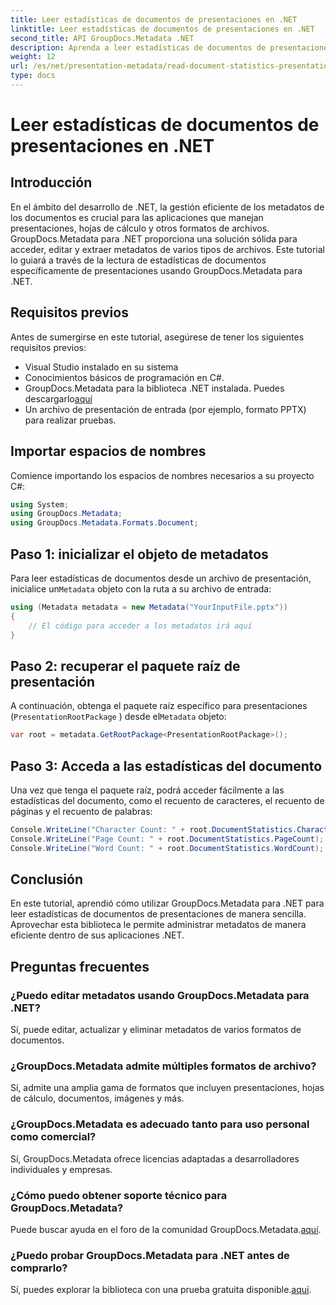 ```yaml
---
title: Leer estadísticas de documentos de presentaciones en .NET
linktitle: Leer estadísticas de documentos de presentaciones en .NET
second_title: API GroupDocs.Metadata .NET
description: Aprenda a leer estadísticas de documentos de presentaciones en .NET utilizando GroupDocs.Metadata para una gestión eficiente de los metadatos.
weight: 12
url: /es/net/presentation-metadata/read-document-statistics-presentations/
type: docs
---
```

# Leer estadísticas de documentos de presentaciones en .NET

## Introducción
En el ámbito del desarrollo de .NET, la gestión eficiente de los metadatos de los documentos es crucial para las aplicaciones que manejan presentaciones, hojas de cálculo y otros formatos de archivos. GroupDocs.Metadata para .NET proporciona una solución sólida para acceder, editar y extraer metadatos de varios tipos de archivos. Este tutorial lo guiará a través de la lectura de estadísticas de documentos específicamente de presentaciones usando GroupDocs.Metadata para .NET.
## Requisitos previos
Antes de sumergirse en este tutorial, asegúrese de tener los siguientes requisitos previos:
- Visual Studio instalado en su sistema
- Conocimientos básicos de programación en C#.
- GroupDocs.Metadata para la biblioteca .NET instalada. Puedes descargarlo[aquí](https://releases.groupdocs.com/metadata/net/)
- Un archivo de presentación de entrada (por ejemplo, formato PPTX) para realizar pruebas.

## Importar espacios de nombres
Comience importando los espacios de nombres necesarios a su proyecto C#:
```csharp
using System;
using GroupDocs.Metadata;
using GroupDocs.Metadata.Formats.Document;
```
## Paso 1: inicializar el objeto de metadatos
 Para leer estadísticas de documentos desde un archivo de presentación, inicialice un`Metadata` objeto con la ruta a su archivo de entrada:
```csharp
using (Metadata metadata = new Metadata("YourInputFile.pptx"))
{
    // El código para acceder a los metadatos irá aquí
}
```
## Paso 2: recuperar el paquete raíz de presentación
A continuación, obtenga el paquete raíz específico para presentaciones (`PresentationRootPackage` ) desde el`Metadata` objeto:
```csharp
var root = metadata.GetRootPackage<PresentationRootPackage>();
```
## Paso 3: Acceda a las estadísticas del documento
Una vez que tenga el paquete raíz, podrá acceder fácilmente a las estadísticas del documento, como el recuento de caracteres, el recuento de páginas y el recuento de palabras:
```csharp
Console.WriteLine("Character Count: " + root.DocumentStatistics.CharacterCount);
Console.WriteLine("Page Count: " + root.DocumentStatistics.PageCount);
Console.WriteLine("Word Count: " + root.DocumentStatistics.WordCount);
```

## Conclusión
En este tutorial, aprendió cómo utilizar GroupDocs.Metadata para .NET para leer estadísticas de documentos de presentaciones de manera sencilla. Aprovechar esta biblioteca le permite administrar metadatos de manera eficiente dentro de sus aplicaciones .NET.

## Preguntas frecuentes
### ¿Puedo editar metadatos usando GroupDocs.Metadata para .NET?
Sí, puede editar, actualizar y eliminar metadatos de varios formatos de documentos.
### ¿GroupDocs.Metadata admite múltiples formatos de archivo?
Sí, admite una amplia gama de formatos que incluyen presentaciones, hojas de cálculo, documentos, imágenes y más.
### ¿GroupDocs.Metadata es adecuado tanto para uso personal como comercial?
Sí, GroupDocs.Metadata ofrece licencias adaptadas a desarrolladores individuales y empresas.
### ¿Cómo puedo obtener soporte técnico para GroupDocs.Metadata?
 Puede buscar ayuda en el foro de la comunidad GroupDocs.Metadata.[aquí](https://forum.groupdocs.com/c/metadata/14).
### ¿Puedo probar GroupDocs.Metadata para .NET antes de comprarlo?
 Sí, puedes explorar la biblioteca con una prueba gratuita disponible.[aquí](https://releases.groupdocs.com/).